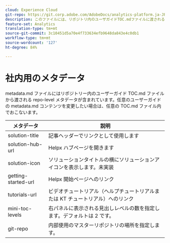 ```yaml
---
cloud: Experience Cloud
git-repo: https://git.corp.adobe.com/AdobeDocs/analytics-platform.ja-JP
description: このファイルには、リポジトリ内のユーザガイドTOC.mdファイルに渡されるリポジトリレベルのメタデータが含まれます。
feature-set: Analytics
translation-type: tm+mt
source-git-commit: 3c10451d5a70e4f733634efb9648da843e4c0db1
workflow-type: tm+mt
source-wordcount: '127'
ht-degree: 84%

---
```



# 社内用のメタデータ

metadata.md ファイルにはリポジトリー内のユーザーガイド TOC.md ファイルから渡される repo-level メタデータが含まれています。任意のユーザーガイドの metadata.md コンテンツを変更したい場合は、任意の TOC.md ファイル内でおこないます。

| メタデータ | 説明 |
|--- |--- |
| solution-title | 記事ヘッダーでリンクとして使用します |
| solution-hub-url | Helpx ハブページを開きます |
| solution-icon | ソリューションタイトルの横にソリューションアイコンを表示します。未実装 |
| getting-started-url | Helpx 開始ページへのリンク |
| tutorials-url | ビデオチュートリアル（ヘルプチュートリアルまたは KT チュートリアル）へのリンク |
| mini-toc-levels | 右パネルに表示される見出しレベルの数を指定します。デフォルトは 2 です。 |
| git-repo | 内部使用のマスターリポジトリの場所を指定します。 |
